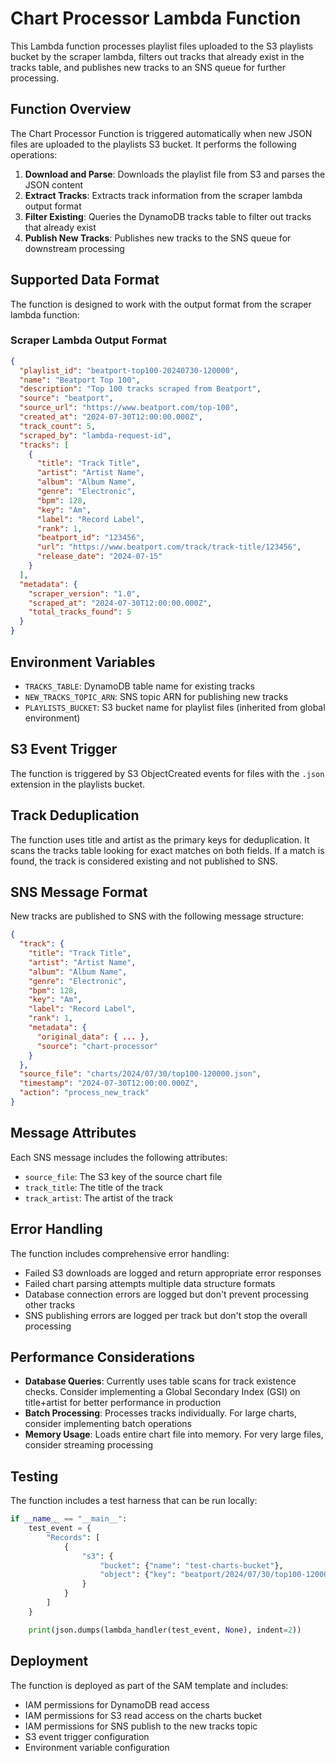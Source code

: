 # Chart Processor Lambda Function

This Lambda function processes playlist files uploaded to the S3 playlists bucket by the scraper lambda, filters out tracks that already exist in the tracks table, and publishes new tracks to an SNS queue for further processing.

## Function Overview

The Chart Processor Function is triggered automatically when new JSON files are uploaded to the playlists S3 bucket. It performs the following operations:

1. **Download and Parse**: Downloads the playlist file from S3 and parses the JSON content
2. **Extract Tracks**: Extracts track information from the scraper lambda output format
3. **Filter Existing**: Queries the DynamoDB tracks table to filter out tracks that already exist
4. **Publish New Tracks**: Publishes new tracks to the SNS queue for downstream processing

## Supported Data Format

The function is designed to work with the output format from the scraper lambda function:

### Scraper Lambda Output Format
```json
{
  "playlist_id": "beatport-top100-20240730-120000",
  "name": "Beatport Top 100",
  "description": "Top 100 tracks scraped from Beatport",
  "source": "beatport",
  "source_url": "https://www.beatport.com/top-100",
  "created_at": "2024-07-30T12:00:00.000Z",
  "track_count": 5,
  "scraped_by": "lambda-request-id",
  "tracks": [
    {
      "title": "Track Title",
      "artist": "Artist Name",
      "album": "Album Name",
      "genre": "Electronic",
      "bpm": 128,
      "key": "Am",
      "label": "Record Label",
      "rank": 1,
      "beatport_id": "123456",
      "url": "https://www.beatport.com/track/track-title/123456",
      "release_date": "2024-07-15"
    }
  ],
  "metadata": {
    "scraper_version": "1.0",
    "scraped_at": "2024-07-30T12:00:00.000Z",
    "total_tracks_found": 5
  }
}
```

## Environment Variables

- `TRACKS_TABLE`: DynamoDB table name for existing tracks
- `NEW_TRACKS_TOPIC_ARN`: SNS topic ARN for publishing new tracks
- `PLAYLISTS_BUCKET`: S3 bucket name for playlist files (inherited from global environment)

## S3 Event Trigger

The function is triggered by S3 ObjectCreated events for files with the `.json` extension in the playlists bucket.

## Track Deduplication

The function uses title and artist as the primary keys for deduplication. It scans the tracks table looking for exact matches on both fields. If a match is found, the track is considered existing and not published to SNS.

## SNS Message Format

New tracks are published to SNS with the following message structure:

```json
{
  "track": {
    "title": "Track Title",
    "artist": "Artist Name",
    "album": "Album Name",
    "genre": "Electronic",
    "bpm": 128,
    "key": "Am",
    "label": "Record Label",
    "rank": 1,
    "metadata": {
      "original_data": { ... },
      "source": "chart-processor"
    }
  },
  "source_file": "charts/2024/07/30/top100-120000.json",
  "timestamp": "2024-07-30T12:00:00.000Z",
  "action": "process_new_track"
}
```

## Message Attributes

Each SNS message includes the following attributes:
- `source_file`: The S3 key of the source chart file
- `track_title`: The title of the track
- `track_artist`: The artist of the track

## Error Handling

The function includes comprehensive error handling:
- Failed S3 downloads are logged and return appropriate error responses
- Failed chart parsing attempts multiple data structure formats
- Database connection errors are logged but don't prevent processing other tracks
- SNS publishing errors are logged per track but don't stop the overall processing

## Performance Considerations

- **Database Queries**: Currently uses table scans for track existence checks. Consider implementing a Global Secondary Index (GSI) on title+artist for better performance in production
- **Batch Processing**: Processes tracks individually. For large charts, consider implementing batch operations
- **Memory Usage**: Loads entire chart file into memory. For very large files, consider streaming processing

## Testing

The function includes a test harness that can be run locally:

```python
if __name__ == "__main__":
    test_event = {
        "Records": [
            {
                "s3": {
                    "bucket": {"name": "test-charts-bucket"},
                    "object": {"key": "beatport/2024/07/30/top100-120000.json"}
                }
            }
        ]
    }

    print(json.dumps(lambda_handler(test_event, None), indent=2))
```

## Deployment

The function is deployed as part of the SAM template and includes:
- IAM permissions for DynamoDB read access
- IAM permissions for S3 read access on the charts bucket
- IAM permissions for SNS publish to the new tracks topic
- S3 event trigger configuration
- Environment variable configuration
